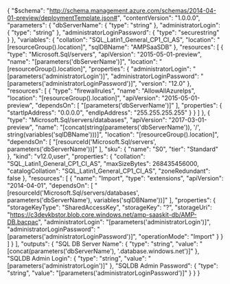 {
  "$schema": "http://schema.management.azure.com/schemas/2014-04-01-preview/deploymentTemplate.json#",
  "contentVersion": "1.0.0.0",
  "parameters": {
    "dbServerName": {
      "type": "string"
    },
    "administratorLogin": {
      "type": "string"
   },
    "administratorLoginPassword": {
      "type": "securestring"
    }
  },
  "variables": {
    "collation": "SQL_Latin1_General_CP1_CI_AS",
    "location": "[resourceGroup().location]",
    "sqlDBName": "AMPSaaSDB"
  },
  "resources": [
    {
      "type": "Microsoft.Sql/servers",
      "apiVersion": "2015-05-01-preview",
      "name": "[parameters('dbServerName')]",
      "location": "[resourceGroup().location]",
      "properties": {
        "administratorLogin": "[parameters('administratorLogin')]",
        "administratorLoginPassword": "[parameters('administratorLoginPassword')]",
        "version": "12.0"
      },
      "resources": [
        {
          "type": "firewallrules",
          "name": "AllowAllAzureIps",
          "location": "[resourceGroup().location]",
          "apiVersion": "2015-05-01-preview",
          "dependsOn": [
            "[parameters('dbServerName')]"
          ],
          "properties": {
            "startIpAddress": "0.0.0.0",
            "endIpAddress": "255.255.255.255"
          }
        }
      ]
    },
    {
      "type": "Microsoft.Sql/servers/databases",
      "apiVersion": "2017-03-01-preview",
      "name": "[concat(string(parameters('dbServerName')), '/', string(variables('sqlDBName')))]",
      "location": "[resourceGroup().location]",
      "dependsOn": [
        "[resourceId('Microsoft.Sql/servers', parameters('dbServerName'))]"
      ],
      "sku": {
        "name": "S0",
        "tier": "Standard"
      },
      "kind": "v12.0,user",
      "properties": {
        "collation": "SQL_Latin1_General_CP1_CI_AS",
        "maxSizeBytes": 268435456000,
        "catalogCollation": "SQL_Latin1_General_CP1_CI_AS",
        "zoneRedundant": false
      },
      "resources": [
        {
          "name": "Import",
          "type": "extensions",
          "apiVersion": "2014-04-01",
          "dependsOn": [
            "[resourceId('Microsoft.Sql/servers/databases', parameters('dbServerName'), variables('sqlDBName'))]"
          ],
          "properties": {
            "storageKeyType": "SharedAccessKey",
            "storageKey": "?",
            "storageUri": "https://c3devkbstor.blob.core.windows.net/amp-saaskit-db/AMP-DB.bacpac",
            "administratorLogin": "[parameters('administratorLogin')]",
            "administratorLoginPassword": "[parameters('administratorLoginPassword')]",
            "operationMode": "Import"
          }
        }
      ]
    }
  ],
  "outputs": {
    "SQL DB Server Name": {
      "type": "string",
      "value": "[concat(parameters('dbServerName'), '.database.windows.net')]"
    },
    "SQLDB Admin Login": {
      "type": "string",
      "value": "[parameters('administratorLogin')]"
    },
    "SQLDB Admin Password": {
      "type": "string",
      "value": "[parameters('administratorLoginPassword')]"
    }
  }
}
